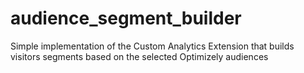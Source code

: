 # audience_segment_builder
Simple implementation of the Custom Analytics Extension that builds visitors segments based on the selected Optimizely audiences
